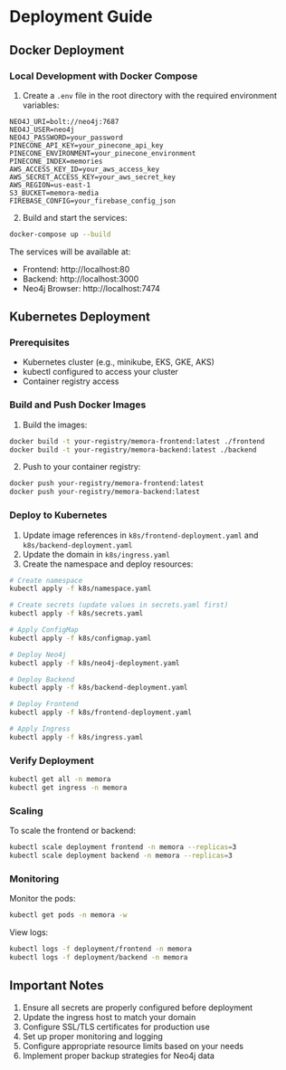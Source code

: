 # Deployment Guide

## Docker Deployment

### Local Development with Docker Compose

1. Create a `.env` file in the root directory with the required environment variables:
```env
NEO4J_URI=bolt://neo4j:7687
NEO4J_USER=neo4j
NEO4J_PASSWORD=your_password
PINECONE_API_KEY=your_pinecone_api_key
PINECONE_ENVIRONMENT=your_pinecone_environment
PINECONE_INDEX=memories
AWS_ACCESS_KEY_ID=your_aws_access_key
AWS_SECRET_ACCESS_KEY=your_aws_secret_key
AWS_REGION=us-east-1
S3_BUCKET=memora-media
FIREBASE_CONFIG=your_firebase_config_json
```

2. Build and start the services:
```bash
docker-compose up --build
```

The services will be available at:
- Frontend: http://localhost:80
- Backend: http://localhost:3000
- Neo4j Browser: http://localhost:7474

## Kubernetes Deployment

### Prerequisites

- Kubernetes cluster (e.g., minikube, EKS, GKE, AKS)
- kubectl configured to access your cluster
- Container registry access

### Build and Push Docker Images

1. Build the images:
```bash
docker build -t your-registry/memora-frontend:latest ./frontend
docker build -t your-registry/memora-backend:latest ./backend
```

2. Push to your container registry:
```bash
docker push your-registry/memora-frontend:latest
docker push your-registry/memora-backend:latest
```

### Deploy to Kubernetes

1. Update image references in `k8s/frontend-deployment.yaml` and `k8s/backend-deployment.yaml`
2. Update the domain in `k8s/ingress.yaml`
3. Create the namespace and deploy resources:

```bash
# Create namespace
kubectl apply -f k8s/namespace.yaml

# Create secrets (update values in secrets.yaml first)
kubectl apply -f k8s/secrets.yaml

# Apply ConfigMap
kubectl apply -f k8s/configmap.yaml

# Deploy Neo4j
kubectl apply -f k8s/neo4j-deployment.yaml

# Deploy Backend
kubectl apply -f k8s/backend-deployment.yaml

# Deploy Frontend
kubectl apply -f k8s/frontend-deployment.yaml

# Apply Ingress
kubectl apply -f k8s/ingress.yaml
```

### Verify Deployment

```bash
kubectl get all -n memora
kubectl get ingress -n memora
```

### Scaling

To scale the frontend or backend:
```bash
kubectl scale deployment frontend -n memora --replicas=3
kubectl scale deployment backend -n memora --replicas=3
```

### Monitoring

Monitor the pods:
```bash
kubectl get pods -n memora -w
```

View logs:
```bash
kubectl logs -f deployment/frontend -n memora
kubectl logs -f deployment/backend -n memora
```

## Important Notes

1. Ensure all secrets are properly configured before deployment
2. Update the ingress host to match your domain
3. Configure SSL/TLS certificates for production use
4. Set up proper monitoring and logging
5. Configure appropriate resource limits based on your needs
6. Implement proper backup strategies for Neo4j data 